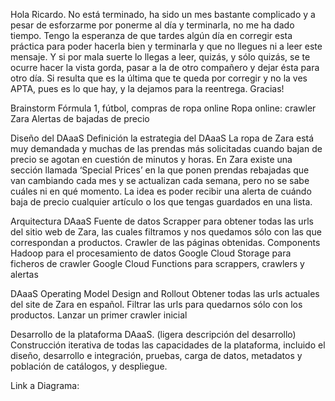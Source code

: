 Hola Ricardo. No está terminado, ha sido un mes bastante complicado y a pesar de esforzarme por ponerme al día y terminarla, no me ha dado tiempo. Tengo la esperanza de que tardes algún día en corregir esta práctica para poder hacerla bien y terminarla y que no llegues ni a leer este mensaje. Y si por mala suerte lo llegas a leer, quizás, y sólo quizás, se te ocurre hacer la vista gorda, pasar a la de otro compañero y dejar ésta para otro día. Si resulta que es la última que te queda por corregir y no la ves APTA, pues es lo que hay, y la dejamos para la reentrega. Gracias!


Brainstorm
Fórmula 1, fútbol, compras de ropa online
Ropa online: crawler Zara
Alertas de bajadas de precio




Diseño del DAaaS
Definición la estrategia del DAaaS
La ropa de Zara está muy demandada y muchas de las prendas más solicitadas cuando bajan de precio se agotan en cuestión de minutos y horas. En Zara existe una sección llamada ‘Special Prices’ en la que ponen prendas rebajadas que van cambiando cada mes y se actualizan cada semana, pero no se sabe cuáles ni en qué momento. La idea es poder recibir una alerta de cuándo baja de precio cualquier artículo o los que tengas guardados en una lista.


Arquitectura DAaaS
Fuente de datos
Scrapper para obtener todas las urls del sitio web de Zara, las cuales filtramos y nos quedamos sólo con las que correspondan a productos.
Crawler de las páginas obtenidas.
Components
Hadoop para el procesamiento de datos
Google Cloud Storage para ficheros de crawler
Google Cloud Functions para scrappers, crawlers y alertas


DAaaS Operating Model Design and Rollout
Obtener todas las urls actuales del site de Zara en español.
Filtrar las urls para quedarnos sólo con los productos.
Lanzar un primer crawler inicial


Desarrollo de la plataforma DAaaS. (ligera descripción del desarrollo)
Construcción iterativa de todas las capacidades de la plataforma, incluido el diseño, desarrollo e integración, pruebas, carga de datos, metadatos y población de catálogos, y despliegue.




Link a Diagrama:

